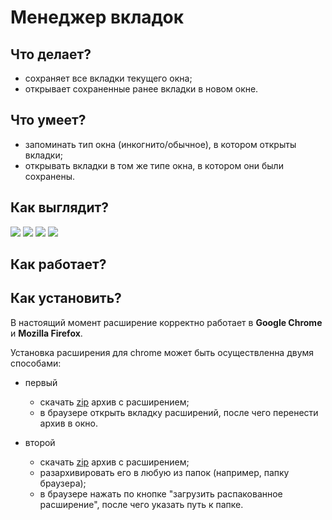# Менеджер вкладок
## Что делает?
   - cохраняет все вкладки текущего окна;
   - oткрывает сохраненные ранее вкладки в новом окне.

## Что умеет?
  - запоминать тип окна (инкогнито/обычное), в котором открыты вкладки;
  - открывать вкладки в том же типе окна, в котором они были сохранены.

## Как выглядит?
![](https://sun9-7.userapi.com/miSvPTyVh3eVOOGBLFSknoKTDWsMD6IuRpyymA/rT0vRWujREA.jpg)
![](https://sun9-15.userapi.com/impg/lj2NwHjCtTn13UoXtYC9KGKL8dybAW9MfpKV9w/kDlw3nshqBs.jpg?size=387x387&quality=96&proxy=1&sign=26affc498eb1a7904314ab5cc2d8f0bf)
![](https://sun9-38.userapi.com/wMu5h92Aw2YqqbK_fCWAVIpZqyIc1-RNrdgALw/QbqH3WA6p6M.jpg)
![](https://sun9-31.userapi.com/impg/aPe62whFQ8SdoiTOCnFae3C-LiqVaxZgrzFdNg/-yumj89eKi4.jpg?size=386x388&quality=96&proxy=1&sign=f3aa3d5d200b289c8186b75d22df181a)

## Как работает?


## Как установить?
 В настоящий момент расширение корректно работает в **Google Chrome** и **Mozilla Firefox**.

 Установка расширения для chrome может быть осуществленна двумя способами:
  - первый
    - скачать [zip](https://github.com/loadi/tabs-manager/archive/main.zip) архив с расширением;
    - в браузере открыть вкладку расширений, после чего перенести архив в окно.


  - второй
    - скачать [zip](https://github.com/loadi/tabs-manager/archive/main.zip) архив с расширением;
    - разархивировать его в любую из папок (например, папку браузера);
    - в браузере нажать по кнопке "загрузить распакованное расширение", после чего указать путь к папке.
